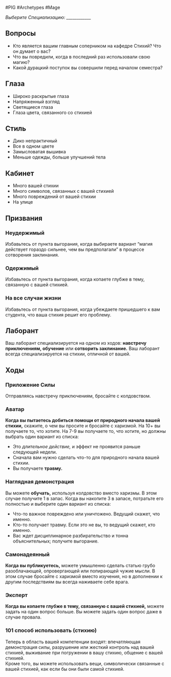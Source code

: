 #PIG  #Archetypes #Mage 

*Выберите Специализацию: \_\_\_\_\_\_\_\_\_\_\_\_*
## Вопросы
* Кто является вашим главным  соперником на кафедре Стихий? Что он  думает о вас?  
* Что вы повредили, когда в последний раз  использовали свою магию?  
* Какой дурацкий поступок вы совершили  перед началом семестра?

## Глаза
- Широко раскрытые глаза
- Напряженный взгляд
- Светящиеся глаза
- Глаза цвета, связанного со стихией

## Стиль
- Дико непрактичный
- Все в одном цвете
- Замысловатая вышивка
- Меньше одежды, больше улучшений тела

## Кабинет
- Много вашей стихии
- Много символов, связанных с вашей стихией
- Много повреждений от вашей стихии
- На улице

## Призвания
### Неудержимый  
Избавьтесь от пункта выгорания, когда  выбираете вариант “магия действует  гораздо сильнее, чем вы предполагали” в  процессе сотворения заклинания.  
### Одержимый  
Избавьтесь от пункта выгорания, когда  копаете глубже в тему, связанную с вашей  стихией.  
### На все случаи жизни  
Избавьтесь от пункта выгорания, когда  убеждаете пришедшего к вам студента,  что ваша стихия решит его проблему. 

## Лаборант
Ваш лаборант специализируется на одном из ходов: **навстречу приключениям, обучение** или **сотворить заклинание.**
Ваш лаборант всегда специализируется на стихии, отличной от вашей.

## Ходы
### Приложение Силы  
Отправляясь навстречу приключениям, бросайте с колдовством.  
### Аватар  
**Когда вы пытаетесь добиться помощи от природного начала вашей стихии,**  скажите, о чем вы просите и бросайте с харизмой. На 10+ вы получаете то, что  хотите. На 7-9 вы получаете то, что хотите, но должны выбрать один вариант из  списка:  
* Это *длительное действие,* и эффект не проявится раньше следующей недели.  
* Сначала вам нужно сделать что-то для природного начала вашей стихии.  
* Вы получаете **травму.**
### Наглядная демонстрация  
Вы можете **обучать,** используя колдовство вместо харизмы. В этом случае получите  1 в запас. Когда вы накопите 3 в запасе, потратьте его полностью и выберите один  вариант из списка:  
* Что-то важное повреждено или уничтожено. Ведущий скажет, что именно.  
* Кто-то получает травму. Если это не вы, то ведущий скажет, кто именно.  
* Вас ждет дисциплинарное разбирательство и тонна объяснительных; получите  выгорание.  
### Самонадеянный  
**Когда вы публикуетесь,** можете умышленно сделать статью грубо разоблачающей,  опровергающей или попирающей чужие мысли. В этом случае бросайте с харизмой  вместо изучения, но в дополнении к другим последствиям вы всегда наживаете себе  врага.  
### Эксперт  
**Когда вы копаете глубже в тему, связанную с вашей стихией,** можете задать на  один вопрос больше. Вы можете задать один вопрос даже в случае провала.  
### 101 способ использовать (стихию)
Теперь в область вашей компетенции входят: впечатляющая демонстрация силы,  разрушение или жесткий контроль над вашей стихией, выживание при погружении в  вашу стихию, общение с вашей стихией.  
Кроме того, вы можете использовать вещи, символически связанные с вашей стихией,  как если бы они были самой стихией.